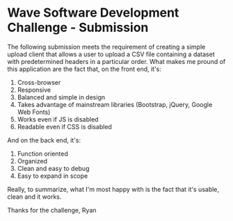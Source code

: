 # Wave Software Development Challenge - Submission
The following submission meets the requirement of creating a simple upload client that allows a user to upload a CSV file containing a dataset with predetermined headers in a particular order. What makes me pround of this application are the fact that, on the front end, it's: 
1. Cross-browser
1. Responsive
1. Balanced and simple in design
1. Takes advantage of mainstream libraries (Bootstrap, jQuery, Google Web Fonts)
1. Works even if JS is disabled
1. Readable even if CSS is disabled

And on the back end, it's:
1. Function oriented
1. Organized
1. Clean and easy to debug
1. Easy to expand in scope
    
Really, to summarize, what I'm most happy with is the fact that it's usable, clean and it works.     

Thanks for the challenge,
Ryan
